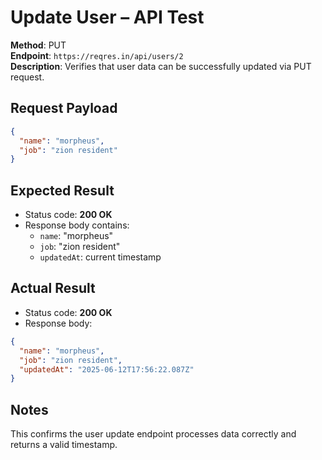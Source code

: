 # Update User – API Test

**Method**: PUT  
**Endpoint**: `https://reqres.in/api/users/2`  
**Description**: Verifies that user data can be successfully updated via PUT request.

## Request Payload
```json
{
  "name": "morpheus",
  "job": "zion resident"
}
```

## Expected Result
- Status code: **200 OK**
- Response body contains:
  - `name`: "morpheus"
  - `job`: "zion resident"
  - `updatedAt`: current timestamp

## Actual Result
- Status code: **200 OK**
- Response body:
```json
{
  "name": "morpheus",
  "job": "zion resident",
  "updatedAt": "2025-06-12T17:56:22.087Z"
}
```

## Notes
This confirms the user update endpoint processes data correctly and returns a valid timestamp.
